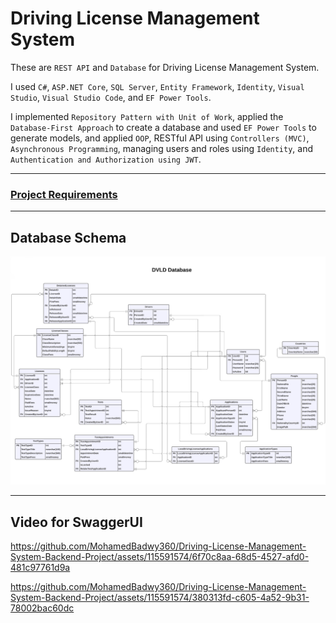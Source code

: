 # Driving License Management System

These are `REST API` and `Database` for Driving License Management System.

I used `C#`, `ASP.NET Core`, `SQL Server`, `Entity Framework`, `Identity`, `Visual Studio`, `Visual Studio Code`, and `EF Power Tools`.

I implemented `Repository Pattern with Unit of Work`, applied the `Database-First Approach` to create a database and used `EF Power Tools` to generate models, and applied `OOP`, RESTful API using `Controllers (MVC)`, `Asynchronous Programming`, managing users and roles using `Identity`, and `Authentication and Authorization using JWT`.


---

### [Project Requirements](https://github.com/MohamedBadwy360/Driving-License-Management-System-Backend-Project/blob/main/Project%20Requirements/DVLD%20-%20Project%201%20-%20Requirements%20v1.docx.pdf)

---

## Database Schema
![Database Schema](/Database%20Schema/DVLD%20Database.jpg)

--- 

## Video for SwaggerUI 

https://github.com/MohamedBadwy360/Driving-License-Management-System-Backend-Project/assets/115591574/6f70c8aa-68d5-4527-afd0-481c97761d9a

https://github.com/MohamedBadwy360/Driving-License-Management-System-Backend-Project/assets/115591574/380313fd-c605-4a52-9b31-78002bac60dc


